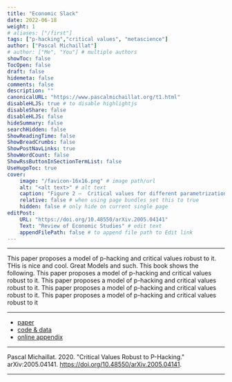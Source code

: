 ```yaml
---
title: "Economic Slack"
date: 2022-06-18
weight: 1
# aliases: ["/first"]
tags: ["p-hacking","critical values", "metascience"]
author: ["Pascal Michaillat"]
# author: ["Me", "You"] # multiple authors
showToc: false
TocOpen: false
draft: false
hidemeta: false
comments: false
description: ""
canonicalURL: "https://www.pascalmichaillat.org/t1.html"
disableHLJS: true # to disable highlightjs
disableShare: false
disableHLJS: false
hideSummary: false
searchHidden: false
ShowReadingTime: false
ShowBreadCrumbs: false
ShowPostNavLinks: true
ShowWordCount: false
ShowRssButtonInSectionTermList: false
UseHugoToc: true
cover:
    image: "/favicon-16x16.png" # image path/url
    alt: "<alt text>" # alt text
    caption: "Figure 2 –  Critical values for different parametrizations." # display caption under cover
    relative: false # when using page bundles set this to true
    hidden: false # only hide on current single page
editPost:
    URL: "https://doi.org/10.48550/arXiv.2005.04141"
    Text: "Review of Economic Studies" # edit text
    appendFilePath: false # to append file path to Edit link
---
```


---
<!-- ##### abstract: -->

This paper proposes a model of p-hacking and critical values robust to it. THis is nice and cool. Great Models and such. This book shows the following. This paper proposes a model of p-hacking and critical values robust to it. This paper proposes a model of p-hacking and critical values robust to it. This paper proposes a model of p-hacking and critical values robust to it. This paper proposes a model of p-hacking and critical values robust to it

---

<!-- #### files: -->

+ [paper](https://doi.org/10.48550/arXiv.2005.04141)
+ [code & data](https://doi.org/10.48550/arXiv.2005.04141)
+ [online appendix](https://doi.org/10.48550/arXiv.2005.04141)

---

<!-- ###### citation: -->

Pascal Michaillat. 2020. "Critical Values Robust to P-Hacking." arXiv:2005.04141. https://doi.org/10.48550/arXiv.2005.04141.

---


